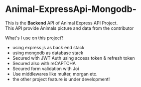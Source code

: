 # Animal-ExpressApi-Mongodb-
This is the <b>Backend</b> API of Animal Express API Project. <br>
This API provide Animals picture and data from the contributor

What's I use on this project?
- using express js as back end stack
- using mongodb as database stack
- Secured with JWT Auth using access token & refresh token
- Secured also with reCAPTCHA
- Secured form validation with Joi
- Use middlewares like multer, morgan etc.
- the other project feature is under development!


